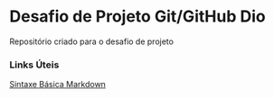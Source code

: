 # Desafio de Projeto Git/GitHub Dio
Repositório criado para o desafio de projeto

### Links Úteis
[Sintaxe Básica Markdown](https://www.markdownguide.org/getting-started/)
